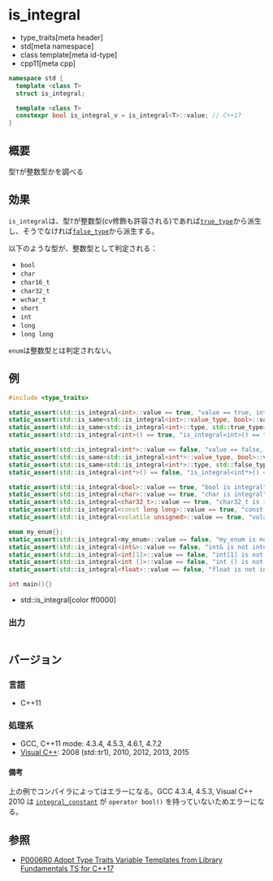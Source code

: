 # is_integral
* type_traits[meta header]
* std[meta namespace]
* class template[meta id-type]
* cpp11[meta cpp]

```cpp
namespace std {
  template <class T>
  struct is_integral;

  template <class T>
  constexpr bool is_integral_v = is_integral<T>::value; // C++17
}
```

## 概要
型`T`が整数型かを調べる


## 効果
`is_integral`は、型`T`が整数型(cv修飾も許容される)であれば[`true_type`](true_type.md)から派生し、そうでなければ[`false_type`](false_type.md)から派生する。

以下のような型が、整数型として判定される：

- `bool`
- `char`
- `char16_t`
- `char32_t`
- `wchar_t`
- `short`
- `int`
- `long`
- `long long`

`enum`は整数型とは判定されない。

## 例
```cpp example
#include <type_traits>

static_assert(std::is_integral<int>::value == true, "value == true, int is integral");
static_assert(std::is_same<std::is_integral<int>::value_type, bool>::value, "value_type == bool");
static_assert(std::is_same<std::is_integral<int>::type, std::true_type>::value, "type == true_type");
static_assert(std::is_integral<int>() == true, "is_integral<int>() == true");

static_assert(std::is_integral<int*>::value == false, "value == false, int* is not integral");
static_assert(std::is_same<std::is_integral<int*>::value_type, bool>::value, "value_type == bool");
static_assert(std::is_same<std::is_integral<int*>::type, std::false_type>::value, "type == false_type");
static_assert(std::is_integral<int*>() == false, "is_integral<int*>() == false");

static_assert(std::is_integral<bool>::value == true, "bool is integral");
static_assert(std::is_integral<char>::value == true, "char is integral");
static_assert(std::is_integral<char32_t>::value == true, "char32_t is integral");
static_assert(std::is_integral<const long long>::value == true, "const long long is integral");
static_assert(std::is_integral<volatile unsigned>::value == true, "volatile unsigned is integral");

enum my_enum{};
static_assert(std::is_integral<my_enum>::value == false, "my_enum is not integral");
static_assert(std::is_integral<int&>::value == false, "int& is not integral");
static_assert(std::is_integral<int[1]>::value == false, "int[1] is not integral");
static_assert(std::is_integral<int ()>::value == false, "int () is not integral");
static_assert(std::is_integral<float>::value == false, "float is not integral");

int main(){}
```
* std::is_integral[color ff0000]

### 出力
```
```

## バージョン
### 言語
- C++11

### 処理系
- GCC, C++11 mode: 4.3.4, 4.5.3, 4.6.1, 4.7.2
- [Visual C++](/implementation.md#visual_cpp): 2008 (std::tr1), 2010, 2012, 2013, 2015

#### 備考
上の例でコンパイラによってはエラーになる。GCC 4.3.4, 4.5.3, Visual C++ 2010 は [`integral_constant`](integral_constant.md) が `operator bool()` を持っていないためエラーになる。


## 参照
- [P0006R0 Adopt Type Traits Variable Templates from Library Fundamentals TS for C++17](http://www.open-std.org/jtc1/sc22/wg21/docs/papers/2015/p0006r0.html)
